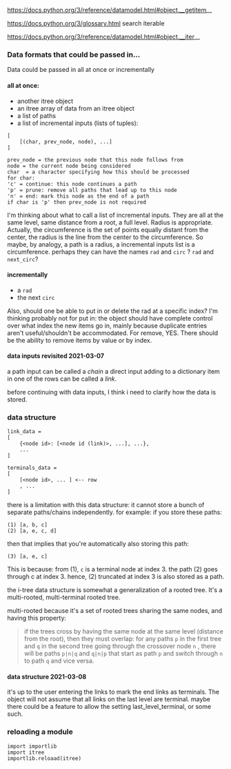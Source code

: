 https://docs.python.org/3/reference/datamodel.html#object.__getitem__

https://docs.python.org/3/glossary.html search iterable

https://docs.python.org/3/reference/datamodel.html#object.__iter__

### Data formats that could be passed in...

Data could be passed in all at once or incrementally

#### all at once:

* another itree object
* an itree array of data from an itree object
* a list of paths
* a list of incremental inputs (lists of tuples):
```
[
	[(char, prev_node, node), ...]
]

prev_node = the previous node that this node follows from
node = the current node being considered
char  = a character specifying how this should be processed
for char:
'c' = continue: this node continues a path
'p' = prune: remove all paths that lead up to this node
'n' = end: mark this node as the end of a path
if char is 'p' then prev_node is not required
```

I'm thinking about what to call a list of incremental inputs.  They are all at the same level, same distance from a root, a full level.  Radius is appropriate.  Actually, the circumference is the set of points equally distant from the center, the radius is the line from the center to the circumference.  So maybe, by analogy, a path is a radius, a incremental inputs list is a circumference.  perhaps they can have the names `rad` and `circ` ?  `rad` and `next_circ`?

#### incrementally

* a `rad`
* the next `circ`

Also, should one be able to put in or delete the rad at a specific index?  I'm thinking probably not for put in: the object should have complete control over what index the new items go in, mainly because duplicate entries aren't useful/shouldn't be accommodated.    For remove, YES.  There should be the ability to remove items by value or by index.

#### data inputs revisited 2021-03-07

a path input can be called a *chain* a direct input adding to a dictionary item in one of the rows can be called a *link*.  

before continuing with data inputs, I think i need to clarify how the data is stored.

### data structure

```
link_data = 
[
	{<node id>: [<node id (link)>, ...], ...},
	...
]

terminals_data = 
[
	[<node id>, ... ] <-- row
	, ...
]
```

there is a limitation with this data structure: it cannot store a bunch of separate paths/chains independently.  for example: if you store these paths:

```
(1) [a, b, c]
(2) [a, e, c, d]
```

then that implies that you're automatically also storing this path:

```
(3) [a, e, c]
```

This is because: from (1), `c` is a terminal node at index 3.  the path (2) goes through c at index 3.  hence, (2) truncated at index 3 is also stored as a path.

the i-tree data structure is somewhat a generalization of a rooted tree.  It's a multi-rooted, multi-terminal rooted tree.  

multi-rooted because it's a set of rooted trees sharing the same nodes, and having this property: 

> if the trees cross by having the same node at the same level (distance from the root), then they must overlap: for any paths `p` in the first tree and `q` in the second tree going through the crossover node `n` , there will be paths `p|n|q` and `q|n|p` that start as path `p` and switch through `n` to path `q` and vice versa.

#### data structure 2021-03-08

it's up to the user entering the links to mark the end links as terminals.  The object will not assume that all links on the last level are terminal.  maybe there could be a feature to allow the setting last_level_terminal, or some such.  

### reloading a module

```
import importlib
import itree
importlib.reloaad(itree)
```



